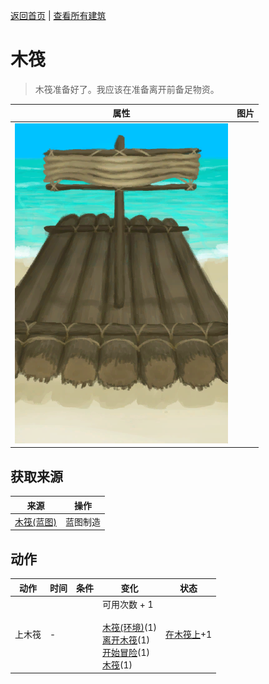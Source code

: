 [返回首页](index.md)   |  [查看所有建筑](building.md)
# 木筏  
> 木筏准备好了。我应该在准备离开前备足物资。  
  
  属性  |   图片   
 ----  |  ----:   
   |  ![](Sprite/Raft.png)   
  
## 获取来源  
来源  |  操作  
----  |  ----  
[木筏(蓝图)](Bp_Raft.md)  |  蓝图制造  
## 动作  
动作  |  时间  |  条件  |  变化  |  状态  
----  |  ----  |  ----  |  ----  |  ----  
上木筏  |  -  |    |  可用次数 + 1<br><br>[木筏(环境)](Env_Raft.md)(1)<br>[离开木筏](RaftExit.md)(1)<br>[开始冒险](Start_Raft.md)(1)<br>[木筏](Raft.md)(1)  |  [在木筏上](OnRaft.md)+1  
